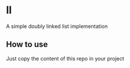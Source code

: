 # ll
A simple doubly linked list implementation

## How to use
Just copy the content of this repo in your project
